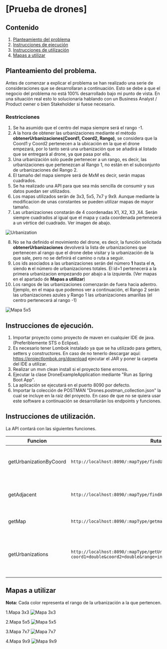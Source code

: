# [Prueba de drones]

## Contenido
1. [Planteamiento del problema](#planteamiento-del-problema)
2. [Instrucciones de ejecución](#instrucciones-de-ejecución)
3. [Instrucciones de utilización](#instrucciones-de-utilización)
4. [Mapas a utilizar](#mapas-a-utilizar)



## Planteamiento del problema.
Antes de comenzar a explicar el problema se han realizado una serie de consideraciones que se desarrollaran a continuación. Esto se debe a que el negocio del problema no está 100% desarrollado bajo mi punto de vista. En una situación real esto lo solucionaria hablando con un Business Analyst / Product owner o bien Stakeholder si fuese necesario.

### Restricciones
1. Se ha asumido que el centro del mapa siempre será el rango -1.
2. A la hora de obtener las urbanizaciones mediante el método **obtenerUrbanizaciones(Coord1, Coord2, Rango)**, se considera que la Coord1 y Coord2 pertenecen a la ubicación en la que el drone empezará, por lo tanto será una urbanización que se añadirá al listado que se entregará al drone, ya que pasa por ella.
3. Una urbanización solo puede pertenecer a un rango, es decir, las urbanizaciones que pertenezcan al Rango 1, no están en el subconjunto de urbanizaciones del Rango 2.
4. El tamaño del mapa siempre será de MxM es decir, serán mapas cuadrados.
5. Se ha realizado una API para que sea más sencilla de consumir y sus datos puedan ser utilizados.
6. Los mapas utilizados serán de 3x3, 5x5, 7x7 y 9x9. Aunque mediante la modificacion de unas constantes se pueden utilizar mapas de mayor tamaño.
7. Las urbanizaciones constarán de 4 coordenadas X1, X2, X3 ,X4. Serán siempre cuadrados al igual que el mapa y cada coordenada pertenecerá a un vértice del cuadrado. Ver imagen de abajo.
  
![Urbanization](https://img.imgur.com/8aIHuSA.png)

8. No se ha definido el movimiento del drone, es decir, la función solicitada **obtenerUrbanizaciones** devolverá la lista de urbanizaciones que pertenecen al rango que el drone debe visitar y la urbanización de la que sale, pero no se definirá el camino o ruta a seguir.
9. Los ids asociados a las urbanizaciones serán del número **1** hasta el **n**, siendo **n** el número de urbanizaciones totales. El id=1 pertenecerá a la primera urbanizacion empezando por abajo a la izquierda. (Ver mapas en el apartado de **Mapas a utilizar**)
10. Los rangos de las urbanizaciones comenzarán de fuera hacia adentro. Ejemplo, en el mapa que podemos ver a continuación, el Rango 2 serán las urbanizaciones azules y Rango 1 las urbanizaciones amarillas (el centro pertenecerá al rango -1)

![Mapa 5x5](https://i.imgur.com/VTzHihD.png)

## Instrucciones de ejecución.

1. Importar proyecto como proyecto de maven en cualquier IDE de java. (Preferiblemente STS o Eclipse).
2. Es necesario tener Lombok instalado ya que se ha utilizado para getters, setters y constructores. En caso de no tenerlo descargar aquí: https://projectlombok.org/download ejecutar el JAR y poner la carpeta del IDE a utilizar.
3. Realizar un mvn clean install si el proyecto tiene errores. 
4. Ejecutar la clase DroneExampleApplication mediante "Run as Spring Boot App". 
5. La aplicación se ejecutará en el puerto 8090 por defecto.
6. Importar la colección de POSTMAN "Drones.postman_collection.json" la cual se incluye en la raiz del proyecto. En caso de que no se quiera usar este software a continuación se desarrollarán los endpoints y funciones.

## Instrucciones de utilización.

La API contará con las siguientes funciones.

|Funcion| Ruta | Tipo |Parametros | Descripción | Ejemplo | 
|---|---|---|---|---|---|
| getUrbanizationByCoord | `http://localhost:8090/:mapType/findUrb/?coord1=double&coord2=double`| `GET` |String mapType, Double coord1, Double coord2|La función se corresponde a la solicitada 	**"obtenerIdentificadorUrbanización"**. Devolverá una urbanización perteneciente a esas coordenadas| `http://localhost:8090/7x7/findUrb/?coord1=121.1&coord2=421.13` |
| getAdjacent |`http://localhost:8090/:mapType/findAdjacent/:idUrbanization/:action`| `GET` |String mapType, int idUrbanization, String action|La función se corresponde a la solicitada **"obtenerAdyacente"**. Devolverá la urbanización adyacente en la dirección indicada. [up down right left]| `http://localhost:8090/7x7/findAdjacent/4/right` |
| getMap |`http://localhost:8090/:mapType/getmap`| `GET` |String mapType|Esta función devolverá las urbanizaciones del mapa con sus coordenadas.| `http://localhost:8090/7x7/getmap` |
| getUrbanizations |`http://localhost:8090/:mapType/getUrbanizations/?coord1=double&coord2=double&range=int`| `GET` |String mapType, Double coord1, Double coord2, int range|La función se corresponde a la solicitada 	**"obtenerUrbanizaciones"**. Devolverá la lista de urbanizaciones que el drone tiene que visitar y el lugar desde el cual saldrá.| `http://localhost:8090/7x7/geturbanizations/?coord1=121.1&coord2=121.13&range=2` |

## Mapas a utilizar

**Nota:** Cada color representa el rango de la urbanización a la que pertencen. 

1.Mapa 3x3
![Mapa 3x3](https://i.imgur.com/0lVo9Wf.png)
  
2.Mapa 5x5
![Mapa 5x5](https://i.imgur.com/VTzHihD.png)
  
3.Mapa 7x7
![Mapa 7x7](https://i.imgur.com/fZWsWhp.png)
  
4.Mapa 9x9
![Mapa 9x9](https://i.imgur.com/NnYijLp.png)


